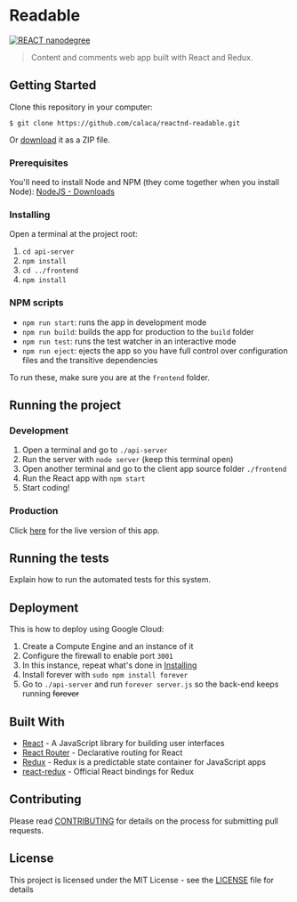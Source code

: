 # Readable

[![REACT nanodegree](https://img.shields.io/badge/udacity-REACTND-02b3e4.svg?style=flat)](https://br.udacity.com/course/react-nanodegree--nd019)

> Content and comments web app built with React and Redux.

## Getting Started

Clone this repository in your computer:

```
$ git clone https://github.com/calaca/reactnd-readable.git
```

Or [download](https://github.com/calaca/reactnd-readable/archive/master.zip) it as a ZIP file.

### Prerequisites

You'll need to install Node and NPM (they come together when you install Node): [NodeJS - Downloads](https://nodejs.org/en/download/current/)

### Installing

Open a terminal at the project root:
1. `cd api-server`
2. `npm install`
3. `cd ../frontend`
4. `npm install`

### NPM scripts

- `npm run start`: runs the app in development mode
- `npm run build`: builds the app for production to the `build` folder
- `npm run test`: runs the test watcher in an interactive mode
- `npm run eject`: ejects the app so you have full control over configuration files and the transitive dependencies

To run these, make sure you are at the `frontend` folder.

## Running the project

### Development

1. Open a terminal and go to `./api-server`
2. Run the server with `node server` (keep this terminal open)
3. Open another terminal and go to the client app source folder `./frontend`
4. Run the React app with `npm start`
5. Start coding!

### Production

Click [here](https://readable-react-redux.herokuapp.com/) for the live version of this app.

## Running the tests

Explain how to run the automated tests for this system.

## Deployment

This is how to deploy using Google Cloud:
1. Create a Compute Engine and an instance of it
2. Configure the firewall to enable port `3001`
3. In this instance, repeat what's done in [Installing](#installing)
4. Install forever with `sudo npm install forever`
5. Go to `./api-server` and run `forever server.js` so the back-end keeps running ~~forever~~

## Built With

* [React](https://reactjs.org/) - A JavaScript library for building user interfaces
* [React Router](https://github.com/ReactTraining/react-router) - Declarative routing for React
* [Redux](https://redux.js.org/) - Redux is a predictable state container for JavaScript apps
* [react-redux](https://github.com/reactjs/react-redux) - Official React bindings for Redux

## Contributing

Please read [CONTRIBUTING](https://github.com/calaca/reactnd-readable/blob/master/CONTRIBUTING.md) for details on the process for submitting pull requests.

## License

This project is licensed under the MIT License - see the [LICENSE](https://github.com/calaca/reactnd-readable/blob/master/LICENSE) file for details
